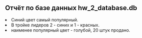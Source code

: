 <h2> Отчёт по базе данных hw_2_database.db</h2>

<li>Синий цвет самый популярный.</li>
<li>В тройке лидеров 2 - синих и 1 - красных.</li>
<li>наименее популярный цвет - голубой, 20 штук продано.</li>
